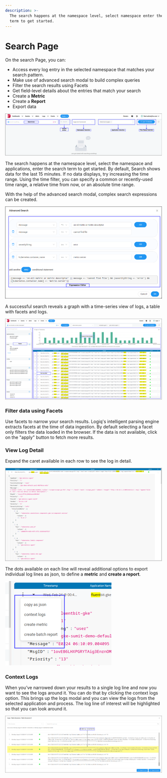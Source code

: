 ```yaml
---
description: >-
  The search happens at the namespace level, select namespace enter the search
  term to get started.
---
```


# Search Page

On the search Page, you can:

* Access every log entry in the selected namespace that matches your search pattern.
* Make use of advanced search modal to build complex queries
* Filter the search results using Facets
* Get field-level details about the entries that match your search
* Create a **Metric**
* Create a **Report**
* Export data 

![](../../.gitbook/assets/flash-high-level-search-empty%20%281%29.png)

The search happens at the namespace level, select the namespace and applications, enter the search term to get started. By default, Search shows data for the last 15 minutes. If no data displays, try increasing the time range. Using the time filter, you can specify a common or recently-used time range, a relative time from now, or an absolute time range.

With the help of the advanced search modal, complex search expressions can be created.  

![](../../.gitbook/assets/flash-high-level-advanced-search.png)

A successful search reveals a graph with a time-series view of logs, a table with facets and logs.

![](../../.gitbook/assets/flash-high-level-search-available%20%281%29.png)

### Filter data using Facets

Use facets to narrow your search results. Logiq's intelligent parsing engine extracts facets at the time of data ingestion. By default selecting a facet only filters the data loaded in the browser. If the data is not available, click on the "apply" button to fetch more results.

### View Log Detail

Expand the caret available in each row to see the log in detail. 

![](../../.gitbook/assets/flash-high-level-search-expand.png)

The dots available on each line will reveal additional options to export individual log lines as json, to define a **metric** and **create a report**. 

![](../../.gitbook/assets/flash-high-level-options-1-.png)

### Context Logs

When you’ve narrowed down your results to a single log line and now you want to see the logs around it. You can do that by clicking the context logs option. This brings up the logs modal and you can view the logs from the selected application and process. The log line of interest will be highlighted so that you can look around it.

![](../../.gitbook/assets/flash-high-level-context-logs.png)

